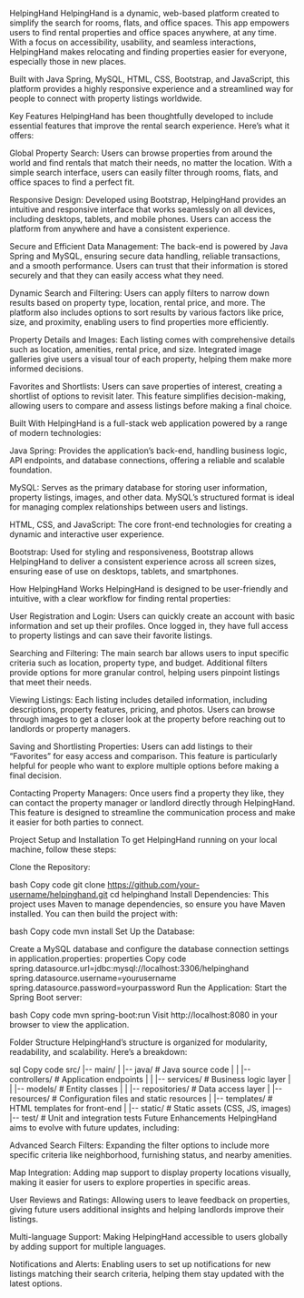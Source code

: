 HelpingHand
HelpingHand is a dynamic, web-based platform created to simplify the search for rooms, flats, and office spaces. This app empowers users to find rental properties and office spaces anywhere, at any time. With a focus on accessibility, usability, and seamless interactions, HelpingHand makes relocating and finding properties easier for everyone, especially those in new places.

Built with Java Spring, MySQL, HTML, CSS, Bootstrap, and JavaScript, this platform provides a highly responsive experience and a streamlined way for people to connect with property listings worldwide.

Key Features
HelpingHand has been thoughtfully developed to include essential features that improve the rental search experience. Here’s what it offers:

Global Property Search: Users can browse properties from around the world and find rentals that match their needs, no matter the location. With a simple search interface, users can easily filter through rooms, flats, and office spaces to find a perfect fit.

Responsive Design: Developed using Bootstrap, HelpingHand provides an intuitive and responsive interface that works seamlessly on all devices, including desktops, tablets, and mobile phones. Users can access the platform from anywhere and have a consistent experience.

Secure and Efficient Data Management: The back-end is powered by Java Spring and MySQL, ensuring secure data handling, reliable transactions, and a smooth performance. Users can trust that their information is stored securely and that they can easily access what they need.

Dynamic Search and Filtering: Users can apply filters to narrow down results based on property type, location, rental price, and more. The platform also includes options to sort results by various factors like price, size, and proximity, enabling users to find properties more efficiently.

Property Details and Images: Each listing comes with comprehensive details such as location, amenities, rental price, and size. Integrated image galleries give users a visual tour of each property, helping them make more informed decisions.

Favorites and Shortlists: Users can save properties of interest, creating a shortlist of options to revisit later. This feature simplifies decision-making, allowing users to compare and assess listings before making a final choice.

Built With
HelpingHand is a full-stack web application powered by a range of modern technologies:

Java Spring: Provides the application’s back-end, handling business logic, API endpoints, and database connections, offering a reliable and scalable foundation.

MySQL: Serves as the primary database for storing user information, property listings, images, and other data. MySQL’s structured format is ideal for managing complex relationships between users and listings.

HTML, CSS, and JavaScript: The core front-end technologies for creating a dynamic and interactive user experience.

Bootstrap: Used for styling and responsiveness, Bootstrap allows HelpingHand to deliver a consistent experience across all screen sizes, ensuring ease of use on desktops, tablets, and smartphones.

How HelpingHand Works
HelpingHand is designed to be user-friendly and intuitive, with a clear workflow for finding rental properties:

User Registration and Login: Users can quickly create an account with basic information and set up their profiles. Once logged in, they have full access to property listings and can save their favorite listings.

Searching and Filtering: The main search bar allows users to input specific criteria such as location, property type, and budget. Additional filters provide options for more granular control, helping users pinpoint listings that meet their needs.

Viewing Listings: Each listing includes detailed information, including descriptions, property features, pricing, and photos. Users can browse through images to get a closer look at the property before reaching out to landlords or property managers.

Saving and Shortlisting Properties: Users can add listings to their “Favorites” for easy access and comparison. This feature is particularly helpful for people who want to explore multiple options before making a final decision.

Contacting Property Managers: Once users find a property they like, they can contact the property manager or landlord directly through HelpingHand. This feature is designed to streamline the communication process and make it easier for both parties to connect.

Project Setup and Installation
To get HelpingHand running on your local machine, follow these steps:

Clone the Repository:

bash
Copy code
git clone https://github.com/your-username/helpinghand.git
cd helpinghand
Install Dependencies: This project uses Maven to manage dependencies, so ensure you have Maven installed. You can then build the project with:

bash
Copy code
mvn install
Set Up the Database:

Create a MySQL database and configure the database connection settings in application.properties:
properties
Copy code
spring.datasource.url=jdbc:mysql://localhost:3306/helpinghand
spring.datasource.username=yourusername
spring.datasource.password=yourpassword
Run the Application: Start the Spring Boot server:

bash
Copy code
mvn spring-boot:run
Visit http://localhost:8080 in your browser to view the application.

Folder Structure
HelpingHand’s structure is organized for modularity, readability, and scalability. Here’s a breakdown:

sql
Copy code
src/
|-- main/
|   |-- java/                 # Java source code
|   |   |-- controllers/      # Application endpoints
|   |   |-- services/         # Business logic layer
|   |   |-- models/           # Entity classes
|   |   |-- repositories/     # Data access layer
|   |-- resources/            # Configuration files and static resources
|       |-- templates/        # HTML templates for front-end
|       |-- static/           # Static assets (CSS, JS, images)
|-- test/                     # Unit and integration tests
Future Enhancements
HelpingHand aims to evolve with future updates, including:

Advanced Search Filters: Expanding the filter options to include more specific criteria like neighborhood, furnishing status, and nearby amenities.

Map Integration: Adding map support to display property locations visually, making it easier for users to explore properties in specific areas.

User Reviews and Ratings: Allowing users to leave feedback on properties, giving future users additional insights and helping landlords improve their listings.

Multi-language Support: Making HelpingHand accessible to users globally by adding support for multiple languages.

Notifications and Alerts: Enabling users to set up notifications for new listings matching their search criteria, helping them stay updated with the latest options.
